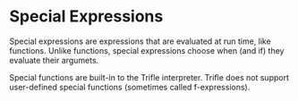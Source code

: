 # Special Expressions

Special expressions are expressions that are evaluated at run time,
like functions. Unlike functions, special expressions choose when (and
if) they evaluate their argumets.

Special functions are built-in to the Trifle interpreter. Trifle does
not support user-defined special functions (sometimes called
f-expressions).
